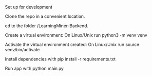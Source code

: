 Set up for development

Clone the repo in a convenient location.

cd to the folder /LearningMiner-Backend.

Create a virtual environment: On Linux/Unix run python3 -m venv venv 

Activate the virtual environment created: On Linux/Unix run source venv/bin/activate 

Install dependencies with pip install -r requirements.txt

Run app with python main.py

